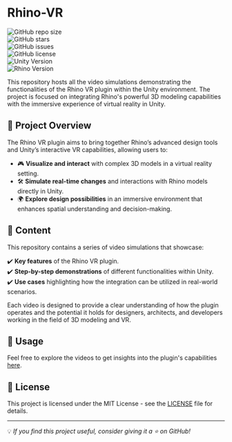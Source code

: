 # Rhino-VR  
![GitHub repo size](https://img.shields.io/github/repo-size/RacimZz/Rhino-VR)  
![GitHub stars](https://img.shields.io/github/stars/RacimZz/Rhino-VR?style=social)  
![GitHub issues](https://img.shields.io/github/issues/RacimZz/Rhino-VR)  
![GitHub license](https://img.shields.io/github/license/RacimZz/Rhino-VR)  
![Unity Version](https://img.shields.io/badge/Unity-2021.3%2B-blue)  
![Rhino Version](https://img.shields.io/badge/Rhino-7%2B-green)  

This repository hosts all the video simulations demonstrating the functionalities of the Rhino VR plugin within the Unity environment. The project is focused on integrating Rhino's powerful 3D modeling capabilities with the immersive experience of virtual reality in Unity.

## 🚀 Project Overview  
The Rhino VR plugin aims to bring together Rhino’s advanced design tools and Unity’s interactive VR capabilities, allowing users to:  

- 🎮 **Visualize and interact** with complex 3D models in a virtual reality setting.  
- 🛠 **Simulate real-time changes** and interactions with Rhino models directly in Unity.  
- 🌍 **Explore design possibilities** in an immersive environment that enhances spatial understanding and decision-making.  

## 📁 Content  
This repository contains a series of video simulations that showcase:  

✔️ **Key features** of the Rhino VR plugin.  
✔️ **Step-by-step demonstrations** of different functionalities within Unity.  
✔️ **Use cases** highlighting how the integration can be utilized in real-world scenarios.  

Each video is designed to provide a clear understanding of how the plugin operates and the potential it holds for designers, architects, and developers working in the field of 3D modeling and VR.  

## 🎥 Usage  
Feel free to explore the videos to get insights into the plugin's capabilities [here](https://drive.google.com/drive/folders/1dvyUFiwMuhgVZudEV7qf73dHN3fY7AeW?usp=drive_link).  

## 📜 License  
This project is licensed under the MIT License - see the [LICENSE](LICENSE) file for details.  

---
💡 *If you find this project useful, consider giving it a ⭐ on GitHub!*  
